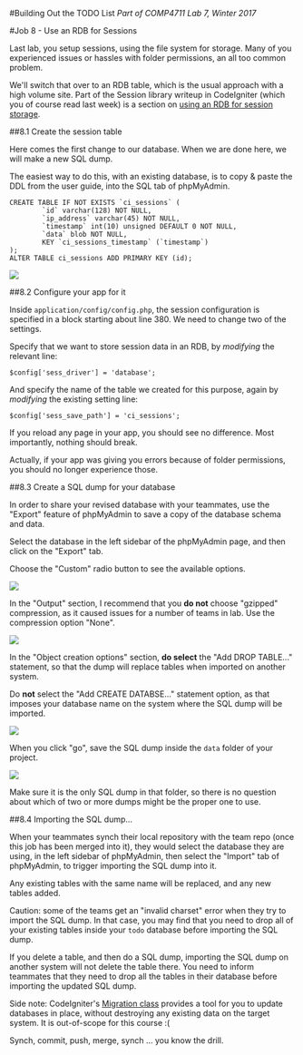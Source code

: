 #Building Out the TODO List
_Part of COMP4711 Lab 7, Winter 2017_

#Job 8 - Use an RDB for Sessions

Last lab, you setup sessions, using the file system for storage.
Many of you experienced issues or hassles with folder permissions,
an all too common problem.

We'll switch that over to an RDB table, which is the usual approach
with a high volume site. Part of the Session library writeup in
CodeIgniter (which you of course read last week) is a section
on [using an RDB for session storage](https://www.codeigniter.com/user_guide/libraries/sessions.html#database-driver).

##8.1 Create the session table

Here comes the first change to our database. When we are done here,
we will make a new SQL dump.

The easiest way to do this, with an existing database, is to 
copy & paste the DDL from the user guide, into the SQL tab of phpMyAdmin.

    CREATE TABLE IF NOT EXISTS `ci_sessions` (
            `id` varchar(128) NOT NULL,
            `ip_address` varchar(45) NOT NULL,
            `timestamp` int(10) unsigned DEFAULT 0 NOT NULL,
            `data` blob NOT NULL,
            KEY `ci_sessions_timestamp` (`timestamp`)
    );
    ALTER TABLE ci_sessions ADD PRIMARY KEY (id);

<img class="scale" src="/pix/tutorials/todo/71.png"/>

##8.2 Configure your app for it

Inside `application/config/config.php`, the session configuration is specified
in a block starting about line 380. We need to change two of the settings.

Specify that we want to store session data in an RDB, by *modifying*
the relevant line:

    $config['sess_driver'] = 'database';

And specify the name of the table we created for this purpose, again
by *modifying* the existing setting line:

    $config['sess_save_path'] = 'ci_sessions';


If you reload any page in your app, you should see no difference.
Most importantly, nothing should break.

Actually, if your app was giving you errors because of folder
permissions, you should no longer experience those.

##8.3 Create a SQL dump for your database

In order to share your revised database with your teammates, use
the "Export" feature of phpMyAdmin to save a copy of the database
schema and data.

Select the database in the left sidebar of the phpMyAdmin page, and then
click on the "Export" tab.

Choose the "Custom" radio button to see the available options.

<img class="scale" src="/pix/tutorials/todo/72.png"/>

In the "Output" section, I recommend that you **do not** choose "gzipped" compression,
as it caused issues for a number of teams in lab. Use the compression
option "None".

<img class="scale" src="/pix/tutorials/todo/73.png"/>

In the "Object creation options" section, **do select** the "Add DROP TABLE..."
statement, so that the dump will replace tables when imported on another
system.

Do **not** select the "Add CREATE DATABSE..." statement option, as that
imposes your database name on the system where the SQL dump will be
imported.

<img class="scale" src="/pix/tutorials/todo/74.png"/>

When you click "go", save the SQL dump inside the `data` folder of your project.

<img class="scale" src="/pix/tutorials/todo/75.png"/>

Make sure it is the only SQL dump in that folder, so there is no question
about which of two or more dumps might be the proper one to use.

##8.4 Importing the SQL dump...

When your teammates synch their local repository with the team repo
(once this job has been merged into it), they would select the database
they are using, in the left sidebar of phpMyAdmin, then select the "Import"
tab of phpMyAdmin, to trigger importing the SQL dump into it.

Any existing tables with the same name will be replaced, and any new tables added.

Caution: some of the teams get an "invalid charset" error when they try to import
the SQL dump. In that case, you may find that you need to drop all of your existing tables inside
your `todo` database before importing the SQL dump.

If you delete a table, and then do a SQL dump, importing the SQL dump
on another system will not delete the table there. You need to inform
teammates that they need to drop all the tables in their database before
importing the updated SQL dump.

Side note: CodeIgniter's [Migration class](https://www.codeigniter.com/user_guide/libraries/migration.html)
provides a tool for you to update databases in place, without destroying
any existing data on the target system. It is out-of-scope for this course :(


<div class="alert alert-info">
Synch, commit, push, merge, synch ... you know the drill.
</div>
